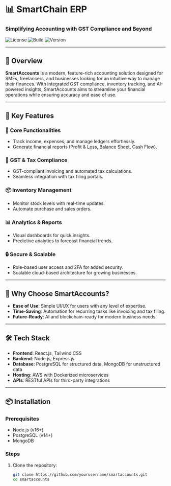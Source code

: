 # 📊 **SmartChain ERP**  
### Simplifying Accounting with GST Compliance and Beyond  

![License](https://img.shields.io/badge/license-MIT-blue) ![Build](https://img.shields.io/badge/build-passing-brightgreen) ![Version](https://img.shields.io/badge/version-1.0.0-lightgrey)  

---

## 🚀 **Overview**  
**SmartAccounts** is a modern, feature-rich accounting solution designed for SMEs, freelancers, and businesses looking for an intuitive way to manage their finances. With integrated GST compliance, inventory tracking, and AI-powered insights, SmartAccounts aims to streamline your financial operations while ensuring accuracy and ease of use.  

---

## 🧩 **Key Features**  
### 💼 **Core Functionalities**  
- Track income, expenses, and manage ledgers effortlessly.  
- Generate financial reports (Profit & Loss, Balance Sheet, Cash Flow).  

### 🧾 **GST & Tax Compliance**  
- GST-compliant invoicing and automated tax calculations.  
- Seamless integration with tax filing portals.  

### 📦 **Inventory Management**  
- Monitor stock levels with real-time updates.  
- Automate purchase and sales orders.  

### 📊 **Analytics & Reports**  
- Visual dashboards for quick insights.  
- Predictive analytics to forecast financial trends.  

### 🔒 **Secure & Scalable**  
- Role-based user access and 2FA for added security.  
- Scalable cloud-based architecture for growing businesses.  

---

## 🌟 **Why Choose SmartAccounts?**  
- **Ease of Use**: Simple UI/UX for users with any level of expertise.  
- **Time-Saving**: Automation for recurring tasks like invoicing and tax filing.  
- **Future-Ready**: AI and blockchain-ready for modern business needs.  

---

## 🛠️ **Tech Stack**  
- **Frontend**: React.js, Tailwind CSS  
- **Backend**: Node.js, Express.js  
- **Database**: PostgreSQL for structured data, MongoDB for unstructured data  
- **Hosting**: AWS with Dockerized microservices  
- **APIs**: RESTful APIs for third-party integrations  

---

## 📦 **Installation**  
### Prerequisites  
- Node.js (v16+)  
- PostgreSQL (v14+)  
- MongoDB  

### Steps  
1. Clone the repository:  
   ```bash  
   git clone https://github.com/yourusername/smartaccounts.git  
   cd smartaccounts  
